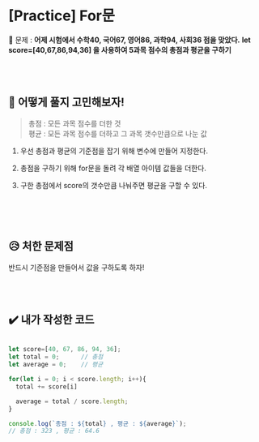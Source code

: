 # [Practice] For문

💙 문제 : **어제 시험에서 수학40, 국어67, 영어86, 과학94, 사회36 점을 맞았다.**
**let score=[40,67,86,94,36] 을 사용하여 5과목 점수의 총점과 평균을 구하기**

<br>
<br>

## 🤔 어떻게 풀지 고민해보자!
> 총점 : 모든 과목 점수를 더한 것  
> 평균 : 모든 과목 점수를 더하고 그 과목 갯수만큼으로 나눈 값

1. 우선 총점과 평균의 기준점을 잡기 위해 변수에 만들어 지정한다.

2. 총점을 구하기 위해 for문을 돌려 각 배열 아이템 값들을 더한다.

3. 구한 총점에서 score의 갯수만큼 나눠주면 평균을 구할 수 있다.

<br>


<br>
<br>

## 😥 처한 문제점  

반드시 기준점을 만들어서 값을 구하도록 하자!

<br>
<br>

## ✔️ 내가 작성한 코드

```javascript

let score=[40, 67, 86, 94, 36];
let total = 0;      // 총점
let average = 0;    // 평균

for(let i = 0; i < score.length; i++){
  total += score[i]

  average = total / score.length;
}

console.log(`총점 : ${total} , 평균 : ${average}`);
// 총점 : 323 , 평균 : 64.6

```
